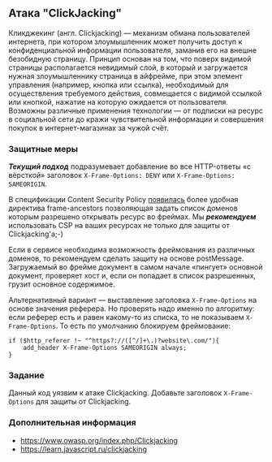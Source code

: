 ## Атака "ClickJacking"

Кликджекинг (англ. Clickjacking) — механизм обмана пользователей интернета, при котором злоумышленник может получить доступ к конфиденциальной информации пользователя, заманив его на внешне безобидную страницу. Принцип основан на том, что поверх видимой страницы располагается невидимый слой, в который и загружается нужная злоумышленнику страница в айфрейме, при этом элемент управления (например, кнопка или ссылка), необходимый для осуществления требуемого действия, совмещается с видимой ссылкой или кнопкой, нажатие на которую ожидается от пользователя. Возможны различные применения технологии — от подписки на ресурс в социальной сети до кражи чувствительной информации и совершения покупок в интернет-магазинах за чужой счёт.

### Защитные меры

**_Текущий подход_** подразумевает добавление во все HTTP-ответы «с вёрсткой» заголовок ``X-Frame-Options: DENY`` или ``X-Frame-Options: SAMEORIGIN``.

В спецификации Content Security Policy [появилась](https://developer.mozilla.org/en-US/docs/Web/Security/CSP/CSP_policy_directives#frame-ancestors) более удобная директива frame-ancestors позволяющая задать список доменов которым разрешено открывать ресурс во фреймах. Мы **_рекомендуем_** использовать CSP на ваших ресурсах не только для защиты от Clickjacking'а;-)

Если в сервисе необходима возможность фреймования из различных доменов, то рекомендуем сделать защиту на основе postMessage. Загружаемый во фрейме документ в самом начале «пингует» основной документ, проверяет хост и, если он попадает в список разрешенных, грузит основное содержимое. 

Альтернативный вариант — выставление заголовка `X-Frame-Options` на основе значения реферера. Но проверять надо именно по алгоритму: если реферер есть и равен какому-то из списка, то не показываем `X-Frame-Options`. То есть по умолчанию блокируем фреймование:
```nginx
if ($http_referer !~ "^https?://([^/]+\.)?website\.com/"){
    add_header X-Frame-Options SAMEORIGIN always;
}
```


### Задание

Данный код уязвим к атаке Clickjacking. Добавьте заголовок ``X-Frame-Options`` для защиты от Clickjacking.

### Дополнительная информация

* https://www.owasp.org/index.php/Clickjacking
* https://learn.javascript.ru/clickjacking
